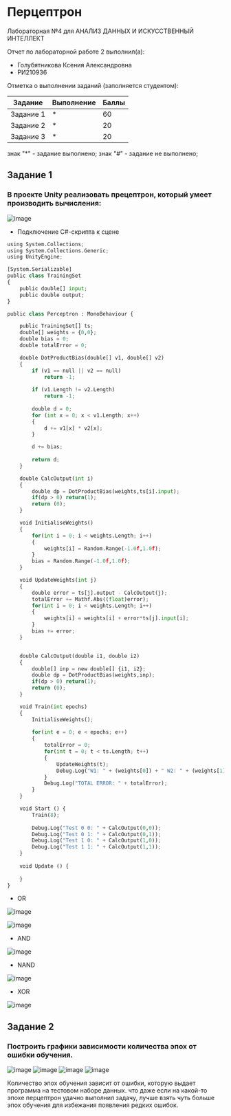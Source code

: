 # Перцептрон
Лабораторная №4 для АНАЛИЗ ДАННЫХ И ИСКУССТВЕННЫЙ ИНТЕЛЛЕКТ

Отчет по лабораторной работе 2 выполнил(а):
- Голубятникова Ксения Александровна
- РИ210936

Отметка о выполнении заданий (заполняется студентом):

| Задание | Выполнение | Баллы |
| ------ | ------ | ------ |
| Задание 1 | * | 60 |
| Задание 2 | * | 20 |
| Задание 3 | * | 20 |

знак "*" - задание выполнено; знак "#" - задание не выполнено;

## Задание 1
### В проекте Unity реализовать прецептрон, который умеет производить вычисления:

![image](https://user-images.githubusercontent.com/114469025/204133039-8220dca8-e5e2-44dd-8e48-157847c20152.png)
- Подключение С#-скрипта к сцене

```py
using System.Collections;
using System.Collections.Generic;
using UnityEngine;

[System.Serializable]
public class TrainingSet
{
	public double[] input;
	public double output;
}

public class Perceptron : MonoBehaviour {

	public TrainingSet[] ts;
	double[] weights = {0,0};
	double bias = 0;
	double totalError = 0;

	double DotProductBias(double[] v1, double[] v2) 
	{
		if (v1 == null || v2 == null)
			return -1;
	 
		if (v1.Length != v2.Length)
			return -1;
	 
		double d = 0;
		for (int x = 0; x < v1.Length; x++)
		{
			d += v1[x] * v2[x];
		}

		d += bias;
	 
		return d;
	}

	double CalcOutput(int i)
	{
		double dp = DotProductBias(weights,ts[i].input);
		if(dp > 0) return(1);
		return (0);
	}

	void InitialiseWeights()
	{
		for(int i = 0; i < weights.Length; i++)
		{
			weights[i] = Random.Range(-1.0f,1.0f);
		}
		bias = Random.Range(-1.0f,1.0f);
	}

	void UpdateWeights(int j)
	{
		double error = ts[j].output - CalcOutput(j);
		totalError += Mathf.Abs((float)error);
		for(int i = 0; i < weights.Length; i++)
		{			
			weights[i] = weights[i] + error*ts[j].input[i]; 
		}
		bias += error;
	}


	double CalcOutput(double i1, double i2)
	{
		double[] inp = new double[] {i1, i2};
		double dp = DotProductBias(weights,inp);
		if(dp > 0) return(1);
		return (0);
	}

	void Train(int epochs)
	{
		InitialiseWeights();
		
		for(int e = 0; e < epochs; e++)
		{
			totalError = 0;
			for(int t = 0; t < ts.Length; t++)
			{
				UpdateWeights(t);
				Debug.Log("W1: " + (weights[0]) + " W2: " + (weights[1]) + " B: " + bias);
			}
			Debug.Log("TOTAL ERROR: " + totalError);
		}
	}

	void Start () {
		Train(8);
		
		Debug.Log("Test 0 0: " + CalcOutput(0,0));
		Debug.Log("Test 0 1: " + CalcOutput(0,1));
		Debug.Log("Test 1 0: " + CalcOutput(1,0));
		Debug.Log("Test 1 1: " + CalcOutput(1,1));		
	}
	
	void Update () {
		
	}
}
```

- OR 

![image](https://user-images.githubusercontent.com/114469025/204133054-81874c49-8423-41b4-83b2-6db41cde250d.png)

![image](https://user-images.githubusercontent.com/114469025/204133063-7d2bca43-7c9e-4527-bea4-7a9370d26531.png)

- AND

![image](https://user-images.githubusercontent.com/114469025/204133079-14df3bf6-fe60-4dea-8d4f-01fb81d705d8.png)

- NAND

![image](https://user-images.githubusercontent.com/114469025/204133114-3d87e980-9f0b-402d-a6aa-0435d465a3be.png)

- XOR

![image](https://user-images.githubusercontent.com/114469025/204133104-28f4476e-193d-44e3-a885-35173c21538e.png)

## Задание 2
### Построить графики зависимости количества эпох от ошибки обучения.

![image](https://user-images.githubusercontent.com/114469025/204133373-98e248ad-79c4-4771-97d7-5e10df9d2788.png)
![image](https://user-images.githubusercontent.com/114469025/204133418-28563dbd-eee7-480d-a142-54154d0e86ce.png)
![image](https://user-images.githubusercontent.com/114469025/204133477-2bc8d761-a469-41dc-9a98-7fb12dc3adb6.png)
![image](https://user-images.githubusercontent.com/114469025/204133444-2de1c229-429d-44a9-8211-bd4df2456f12.png)

Количество эпох обучения зависит от ошибки, которую выдает программа на тестовом наборе данных.  что даже если на какой-то эпохе перцептрон удачно выполнил задачу, лучше взять чуть больше эпох обучения для избежания появления редких ошибок.

